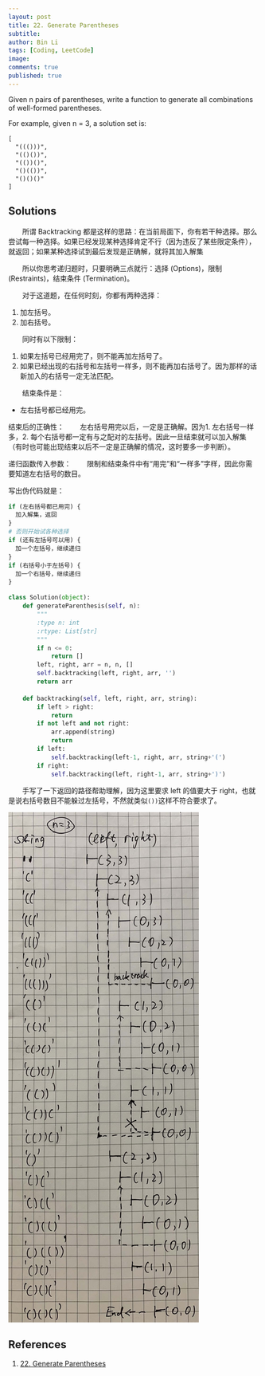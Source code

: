 ```yaml
---
layout: post
title: 22. Generate Parentheses
subtitle:
author: Bin Li
tags: [Coding, LeetCode]
image: 
comments: true
published: true
---
```



Given n pairs of parentheses, write a function to generate all combinations of well-formed parentheses.

For example, given n = 3, a solution set is:
```
[
  "((()))",
  "(()())",
  "(())()",
  "()(())",
  "()()()"
]
```

## Solutions
　　所谓 Backtracking 都是这样的思路：在当前局面下，你有若干种选择。那么尝试每一种选择。如果已经发现某种选择肯定不行（因为违反了某些限定条件），就返回；如果某种选择试到最后发现是正确解，就将其加入解集

　　所以你思考递归题时，只要明确三点就行：选择 (Options)，限制 (Restraints)，结束条件 (Termination)。

　　对于这道题，在任何时刻，你都有两种选择：
1. 加左括号。
2. 加右括号。

　　同时有以下限制：
1. 如果左括号已经用完了，则不能再加左括号了。
2. 如果已经出现的右括号和左括号一样多，则不能再加右括号了。因为那样的话新加入的右括号一定无法匹配。

　　结束条件是：
* 左右括号都已经用完。

结束后的正确性：
　　左右括号用完以后，一定是正确解。因为1. 左右括号一样多，2. 每个右括号都一定有与之配对的左括号。因此一旦结束就可以加入解集（有时也可能出现结束以后不一定是正确解的情况，这时要多一步判断）。

递归函数传入参数：
　　限制和结束条件中有“用完”和“一样多”字样，因此你需要知道左右括号的数目。

写出伪代码就是：
```python
if (左右括号都已用完) {
  加入解集，返回
}
# 否则开始试各种选择
if (还有左括号可以用) {
  加一个左括号，继续递归
}
if (右括号小于左括号) {
  加一个右括号，继续递归
}
```

```python
class Solution(object):
    def generateParenthesis(self, n):
        """
        :type n: int
        :rtype: List[str]
        """
        if n <= 0:
            return []
        left, right, arr = n, n, []
        self.backtracking(left, right, arr, '')
        return arr
    
    def backtracking(self, left, right, arr, string):
        if left > right:
            return
        if not left and not right:
            arr.append(string)
            return 
        if left:
            self.backtracking(left-1, right, arr, string+'(')
        if right:
            self.backtracking(left, right-1, arr, string+')')
```

　　手写了一下返回的路径帮助理解，因为这里要求 left 的值要大于 right，也就是说右括号数目不能躲过左括号，不然就类似`())`这样不符合要求了。

![IMG_5368](/img/media/IMG_5368.jpg)

## References
1. [22. Generate Parentheses](https://leetcode.com/problems/generate-parentheses/)